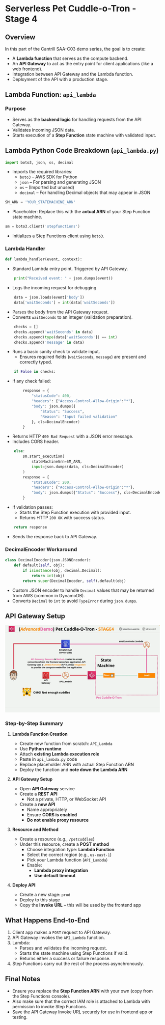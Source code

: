 # Serverless Pet Cuddle-o-Tron - Stage 4

## Overview

In this part of the Cantrill SAA-C03 demo series, the goal is to create:

- A **Lambda function** that serves as the compute backend.
- An **API Gateway** to act as the entry point for client applications (like a web frontend).
- Integration between API Gateway and the Lambda function.
- Deployment of the API with a production stage.

## Lambda Function: `api_lambda`

### Purpose

- Serves as the **backend logic** for handling requests from the API Gateway.
- Validates incoming JSON data.
- Starts execution of a **Step Function** state machine with validated input.

## Lambda Python Code Breakdown (`api_lambda.py`)

```python
import boto3, json, os, decimal
```

- Imports the required libraries:
  - `boto3` – AWS SDK for Python
  - `json` – For parsing and generating JSON
  - `os` – (Imported but unused)
  - `decimal` – For handling Decimal objects that may appear in JSON

```python
SM_ARN = 'YOUR_STATEMACHINE_ARN'
```

- Placeholder: Replace this with the **actual ARN** of your Step Function state machine.

```python
sm = boto3.client('stepfunctions')
```

- Initializes a Step Functions client using `boto3`.

### Lambda Handler

```python
def lambda_handler(event, context):
```

- Standard Lambda entry point. Triggered by API Gateway.

```python
    print("Received event: " + json.dumps(event))
```

- Logs the incoming request for debugging.

```python
    data = json.loads(event['body'])
    data['waitSeconds'] = int(data['waitSeconds'])
```

- Parses the body from the API Gateway request.
- Converts `waitSeconds` to an integer (validation preparation).

```python
    checks = []
    checks.append('waitSeconds' in data)
    checks.append(type(data['waitSeconds']) == int)
    checks.append('message' in data)
```

- Runs a basic sanity check to validate input.
  - Ensures required fields (`waitSeconds`, `message`) are present and correctly typed.

```python
    if False in checks:
```

- If any check failed:

```python
        response = {
            "statusCode": 400,
            "headers": {"Access-Control-Allow-Origin":"*"},
            "body": json.dumps({
                "Status": "Success",
                "Reason": "Input failed validation"
            }, cls=DecimalEncoder)
        }
```

- Returns HTTP `400 Bad Request` with a JSON error message.
- Includes CORS header.

```python
    else:
        sm.start_execution(
            stateMachineArn=SM_ARN,
            input=json.dumps(data, cls=DecimalEncoder)
        )
        response = {
            "statusCode": 200,
            "headers": {"Access-Control-Allow-Origin":"*"},
            "body": json.dumps({"Status": "Success"}, cls=DecimalEncoder)
        }
```

- If validation passes:
  - Starts the Step Function execution with provided input.
  - Returns HTTP `200 OK` with success status.

```python
    return response
```

- Sends the response back to API Gateway.

### DecimalEncoder Workaround

```python
class DecimalEncoder(json.JSONEncoder):
    def default(self, obj):
        if isinstance(obj, decimal.Decimal):
            return int(obj)
        return super(DecimalEncoder, self).default(obj)
```

- Custom JSON encoder to handle `Decimal` values that may be returned from AWS (common in DynamoDB).
- Converts `Decimal` to `int` to avoid `TypeError` during `json.dumps`.

## API Gateway Setup

![alt text](image-34.png)

### Step-by-Step Summary

1. **Lambda Function Creation**

   - Create new function from scratch: `API_Lambda`
   - Use **Python runtime**
   - Attach **existing Lambda execution role**
   - Paste in `api_lambda.py` code
   - Replace placeholder ARN with actual Step Function ARN
   - Deploy the function and **note down the Lambda ARN**

2. **API Gateway Setup**

   - Open **API Gateway** service
   - Create a **REST API**
     - Not a private, HTTP, or WebSocket API
   - Create a **new API**
     - Name appropriately
     - Ensure **CORS is enabled**
     - **Do not enable proxy resource**

3. **Resource and Method**

   - Create a resource (e.g., `/petcuddles`)
   - Under this resource, create a **POST method**
     - Choose integration type: **Lambda Function**
     - Select the correct region (e.g., `us-east-1`)
     - Pick your Lambda function (`API_Lambda`)
     - Enable:
       - **Lambda proxy integration**
       - **Use default timeout**

4. **Deploy API**
   - Create a new stage: `prod`
   - Deploy to this stage
   - Copy the **Invoke URL** – this will be used by the frontend app

## What Happens End-to-End

1. Client app makes a `POST` request to API Gateway.
2. API Gateway invokes the `API_Lambda` function.
3. Lambda:
   - Parses and validates the incoming request.
   - Starts the state machine using Step Functions if valid.
   - Returns either a success or failure response.
4. Step Functions carry out the rest of the process asynchronously.

## Final Notes

- Ensure you replace the **Step Function ARN** with your own (copy from the Step Functions console).
- Also make sure that the correct IAM role is attached to Lambda with permission to invoke Step Functions.
- Save the API Gateway Invoke URL securely for use in frontend app or testing.
